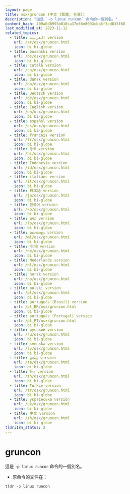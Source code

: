 ```yaml
---
layout: page
title: osx/gruncon (中文 (繁體, 台灣))
description: "這是 `-p linux runcon` 命令的一個別名。"
content_hash: 409a0d6995b010ca37e66e8003cba5f3cd838f68
last_modified_at: 2023-11-12
related_topics:
  - title: العربية version
    url: /ar/osx/gruncon.html
    icon: bi bi-globe
  - title: bosanski version
    url: /bs/osx/gruncon.html
    icon: bi bi-globe
  - title: català version
    url: /ca/osx/gruncon.html
    icon: bi bi-globe
  - title: dansk version
    url: /da/osx/gruncon.html
    icon: bi bi-globe
  - title: Deutsch version
    url: /de/osx/gruncon.html
    icon: bi bi-globe
  - title: English version
    url: /en/osx/gruncon.html
    icon: bi bi-globe
  - title: español version
    url: /es/osx/gruncon.html
    icon: bi bi-globe
  - title: français version
    url: /fr/osx/gruncon.html
    icon: bi bi-globe
  - title: हिन्दी version
    url: /hi/osx/gruncon.html
    icon: bi bi-globe
  - title: Indonesia version
    url: /id/osx/gruncon.html
    icon: bi bi-globe
  - title: italiano version
    url: /it/osx/gruncon.html
    icon: bi bi-globe
  - title: 日本語 version
    url: /ja/osx/gruncon.html
    icon: bi bi-globe
  - title: 한국어 version
    url: /ko/osx/gruncon.html
    icon: bi bi-globe
  - title: ລາວ version
    url: /lo/osx/gruncon.html
    icon: bi bi-globe
  - title: മലയാളം version
    url: /ml/osx/gruncon.html
    icon: bi bi-globe
  - title: नेपाली version
    url: /ne/osx/gruncon.html
    icon: bi bi-globe
  - title: Nederlands version
    url: /nl/osx/gruncon.html
    icon: bi bi-globe
  - title: norsk version
    url: /no/osx/gruncon.html
    icon: bi bi-globe
  - title: polski version
    url: /pl/osx/gruncon.html
    icon: bi bi-globe
  - title: português (Brasil) version
    url: /pt_BR/osx/gruncon.html
    icon: bi bi-globe
  - title: português (Portugal) version
    url: /pt_PT/osx/gruncon.html
    icon: bi bi-globe
  - title: русский version
    url: /ru/osx/gruncon.html
    icon: bi bi-globe
  - title: svenska version
    url: /sv/osx/gruncon.html
    icon: bi bi-globe
  - title: தமிழ் version
    url: /ta/osx/gruncon.html
    icon: bi bi-globe
  - title: ไทย version
    url: /th/osx/gruncon.html
    icon: bi bi-globe
  - title: Türkçe version
    url: /tr/osx/gruncon.html
    icon: bi bi-globe
  - title: українська version
    url: /uk/osx/gruncon.html
    icon: bi bi-globe
  - title: 中文 version
    url: /zh/osx/gruncon.html
    icon: bi bi-globe
tldri18n_status: 2
---
```

# gruncon

這是 `-p linux runcon` 命令的一個別名。

- 原命令的文件在：

`tldr -p linux runcon`
